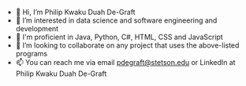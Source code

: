 - 👋 Hi, I’m Philip Kwaku Duah De-Graft
- 👀 I’m interested in data science and software engineering and development
- 🌱 I'm proficient in Java, Python, C#, HTML, CSS and JavaScript 
- 💞️ I’m looking to collaborate on any project that uses the above-listed programs
- 📫 You can reach me via email pdegraft@stetson.edu or LinkedIn at Philip Kwaku Duah De-Graft

<!---
kwakuduah12/kwakuduah12 is a ✨ special ✨ repository because its `README.md` (this file) appears on your GitHub profile.
You can click the Preview link to take a look at your changes.
--->
